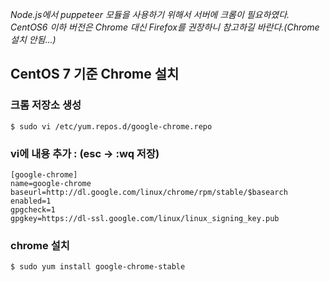 _Node.js에서 puppeteer 모듈을 사용하기 위해서 서버에 크롬이 필요하였다._
_CentOS6 이하 버전은 Chrome 대신 Firefox를 권장하니 참고하길 바란다.(Chrome 설치 안됨...)_

## CentOS 7 기준 Chrome 설치 
### 크롬 저장소 생성  
```
$ sudo vi /etc/yum.repos.d/google-chrome.repo
```
  

### vi에 내용 추가 : (esc -> :wq 저장)
```
[google-chrome]
name=google-chrome
baseurl=http://dl.google.com/linux/chrome/rpm/stable/$basearch
enabled=1
gpgcheck=1
gpgkey=https://dl-ssl.google.com/linux/linux_signing_key.pub
```
  
### chrome 설치
```
$ sudo yum install google-chrome-stable
```
  
